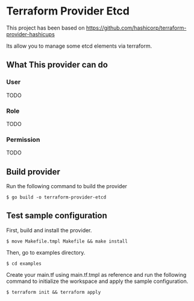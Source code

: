 # Terraform Provider Etcd

This project has been based on https://github.com/hashicorp/terraform-provider-hashicups

Its allow you to manage some etcd elements via terraform.


## What This provider can do

### User

TODO

### Role

TODO

### Permission

TODO

## Build provider

Run the following command to build the provider

```shell
$ go build -o terraform-provider-etcd
````

## Test sample configuration

First, build and install the provider.

```shell
$ move Makefile.tmpl Makefile && make install
```

Then, go to examples directory.

```shell
$ cd examples
```

Create your main.tf using  main.tf.tmpl as reference and run the following command to initialize the workspace and apply the sample configuration.

```shell
$ terraform init && terraform apply
```


